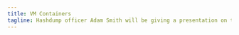 ```yaml
---
title: VM Containers
tagline: Hashdump officer Adam Smith will be giving a presentation on the exploits, security best practices, and pros/cons of virtual machines and containers.
---
```

